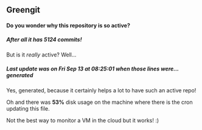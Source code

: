 ## Greengit

#### Do you wonder why this repository is so active?

##### After all it has 5124 commits!

But is it *really* active? Well...

##### Last update was on Fri Sep 13 at 08:25:01 when those lines were... generated

Yes, generated, because it certainly helps a lot to have such an active repo!

Oh and there was **53%** disk usage on the machine
where there is the cron updating this file.

Not the best way to monitor a VM in the cloud but it works! :)
